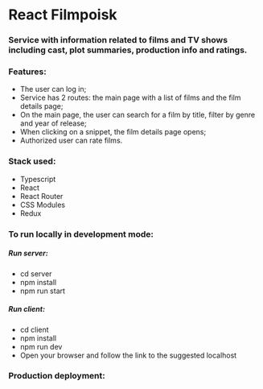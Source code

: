 # React Filmpoisk

### Service with information related to films and TV shows including cast, plot summaries, production info and ratings.

### Features:

- The user can log in;
- Service has 2 routes: the main page with a list of films and the film details page;
- On the main page, the user can search for a film by title, filter by genre and year of release;
- When clicking on a snippet, the film details page opens;
- Authorized user can rate films.

### Stack used:

  - Typescript
  - React
  - React Router
  - CSS Modules
  - Redux

### To run locally in development mode:

##### Run server: 
  - cd server
  - npm install
  - npm run start

##### Run client: 
  - cd client
  - npm install
  - npm run dev
  - Open your browser and follow the link to the suggested localhost 

### Production deployment:

